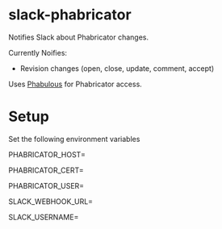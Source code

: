 slack-phabricator
===

Notifies Slack about Phabricator changes.

Currently Noifies:

- Revision changes (open, close, update, comment, accept)


Uses [Phabulous](http://github.com/taylorfinnell/phabulous) for Phabricator access.

Setup
===

Set the following environment variables

PHABRICATOR_HOST=

PHABRICATOR_CERT=

PHABRICATOR_USER=

SLACK_WEBHOOK_URL=

SLACK_USERNAME=
